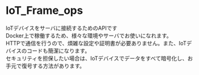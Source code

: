 # IoT_Frame_ops
IoTデバイスをサーバに接続するためのAPIです<br>
Docker上で稼働するため、様々な環境やサーバでお使いになれます。<br>
HTTPで通信を行うので、煩雑な設定や証明書が必要ありません。また、IoTデバイスのコードも簡潔になります。<br>
セキュリティを担保したい場合は、IoTデバイスでデータをすべて暗号化し、お手元で復号する方法があります。<br>
